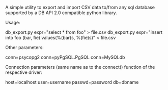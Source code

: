 A simple utility to export and import CSV data to/from any sql database supported by a DB API 2.0 compatible python library.

Usage:

  db_export.py expr="select * from foo" > file.csv
  db_export.py expr="insert into foo (bar, fie) values(%(bar)s, %(fie)s)" < file.csv

Other parameters:

  conn=psycopg2
  conn=pyPgSQL.PgSQL
  conn=MySQLdb

Connection parameters (same name as to the connect() function of the respective driver:

host=localhost
  user=username
  passwd=password
  db=dbname
